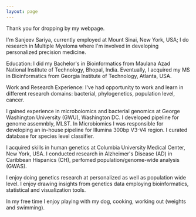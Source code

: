 ```yaml
---
layout: page
---
```


Thank you for dropping by my webpage.

I'm Sanjeev Sariya, currently employed at Mount Sinai, New York, USA; I do research in Multiple Myeloma where I'm involved in developing personalized precision medicine.

Education:
I did my Bachelor's in Bioinformatics from Maulana Azad National Institute of Technology, Bhopal, India. Eventually, I acquired my MS in Bioinformatics from Georgia Institute of Technology, Atlanta, USA. 

Work and Research Experience:
I've had opportunity to work and learn in different research domains: bacterial, phylogenetics, population level, cancer.    

I gained experience in microboiomics and bacterial genomics at George Washington University (GWU), Washington DC. I developed pipeline for genome assemnbly, MLST. In Microbiomics I was responsible for developing an in-house pipeline for Illumina 300bp V3-V4 region. I curated database for species level classifier.

I acquired skills in human genetics at Columbia University Medical Center, New York, USA. I conducted research in Alzheimer's Disease (AD) in Caribbean Hispanics (CH), perfomed population/genome-wide analysis (GWAS). 

I enjoy doing genetics research at personalized as well as population wide level. I enjoy drawing insights from genetics data employing bioinformatics, statistical and visualization tools.

In my free time I enjoy playing with my dog, cooking, working out (weights and swimming).  




